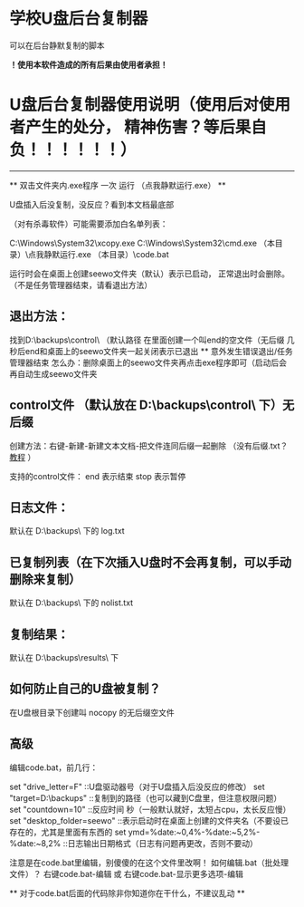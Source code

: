 # 学校U盘后台复制器
可以在后台静默复制的脚本

**！使用本软件造成的所有后果由使用者承担！**

# U盘后台复制器使用说明（使用后对使用者产生的处分， 精神伤害？等后果自负！！！！！！）
----------------------------------------------------------------------------------------------------------------------------------------
** 双击文件夹内.exe程序 一次 运行 （点我静默运行.exe） **

U盘插入后没复制，没反应？看到本文档最底部

（对有杀毒软件）可能需要添加白名单列表：

C:\Windows\System32\xcopy.exe
C:\Windows\System32\cmd.exe
（本目录）\点我静默运行.exe
（本目录）\code.bat

运行时会在桌面上创建seewo文件夹（默认）表示已启动，
正常退出时会删除。（不是任务管理器结束，请看退出方法）

## 退出方法：
找到D:\backups\control\  （默认路径
在里面创建一个叫end的空文件（无后缀
几秒后end和桌面上的seewo文件夹一起关闭表示已退出
** 意外发生错误退出/任务管理器结束  怎么办：删除桌面上的seewo文件夹再点击exe程序即可（启动后会再自动生成seewo文件夹

## control文件  （默认放在  D:\backups\control\  下）无后缀
创建方法：右键-新建-新建文本文档-把文件连同后缀一起删除
（没有后缀.txt？ [教程](https://cn.bing.com/search?q=windows%E5%A6%82%E4%BD%95%E6%98%BE%E7%A4%BA%E5%90%8E%E7%BC%80 "教程") ）

支持的control文件：
end     表示结束
stop    表示暂停

## 日志文件：
默认在 D:\backups\ 下的 log.txt

## 已复制列表（在下次插入U盘时不会再复制，可以手动删除来复制）
默认在 D:\backups\ 下的 nolist.txt

## 复制结果：
默认在 D:\backups\results\ 下 

## 如何防止自己的U盘被复制？
在U盘根目录下创建叫 nocopy 的无后缀空文件



## 高级

编辑code.bat，前几行：

set "drive_letter=F"                                                        ::U盘驱动器号（对于U盘插入后没反应的修改）
set "target=D:\backups"                                                 ::复制到的路径（也可以藏到C盘里，但注意权限问题）
set "countdown=10"                                                      ::反应时间 秒（一般默认就好，太短占cpu，太长反应慢）
set "desktop_folder=seewo"                                           ::表示启动时在桌面上创建的文件夹名（不要设已存在的，尤其是里面有东西的
set ymd=%date:~0,4%-%date:~5,2%-%date:~8,2%        ::日志输出日期格式（日志有问题再更改，否则不要动）


注意是在code.bat里编辑，别傻傻的在这个文件里改啊！
如何编辑.bat（批处理文件）？    右键code.bat-编辑       或      右键code.bat-显示更多选项-编辑




** 对于code.bat后面的代码除非你知道你在干什么，不建议乱动 **
